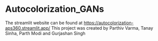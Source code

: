 # Autocolorization_GANs
The streamlit website can be found at https://autocolorization-aps360.streamlit.app/
This project was created by Parthiv Varma, Tanay Sinha, Parth Modi and Gurjashan Singh
